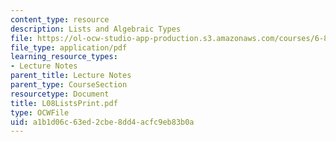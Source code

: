 ```yaml
---
content_type: resource
description: Lists and Algebraic Types
file: https://ol-ocw-studio-app-production.s3.amazonaws.com/courses/6-827-multithreaded-parallelism-languages-and-compilers-fall-2002/a1b1d06c63ed2cbe8dd4acfc9eb83b0a_L08ListsPrint.pdf
file_type: application/pdf
learning_resource_types:
- Lecture Notes
parent_title: Lecture Notes
parent_type: CourseSection
resourcetype: Document
title: L08ListsPrint.pdf
type: OCWFile
uid: a1b1d06c-63ed-2cbe-8dd4-acfc9eb83b0a
---
```

